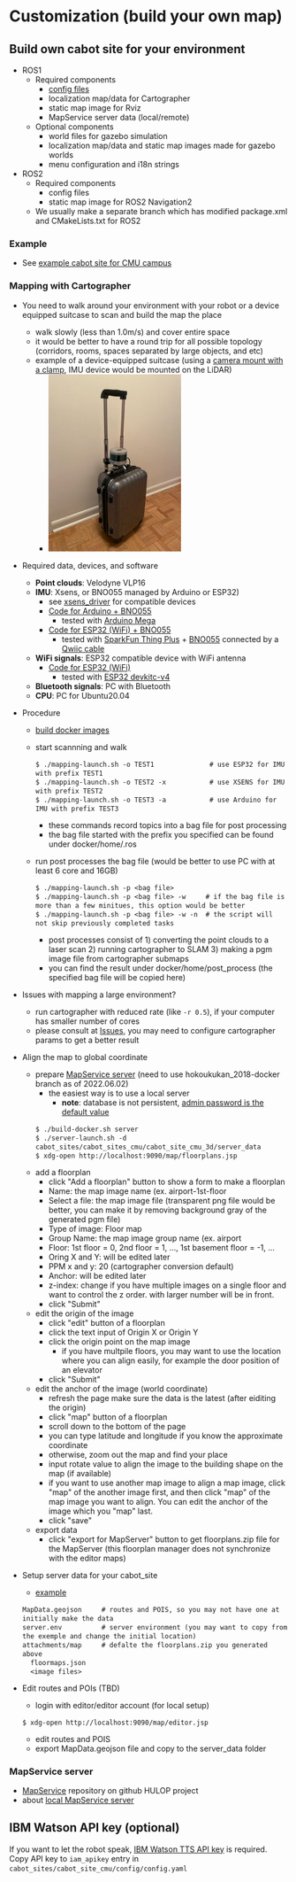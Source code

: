 # Customization (build your own map)

## Build own cabot site for your environment

- ROS1
  - Required components
    - [config files](map-config-format)
    - localization map/data for Cartographer
    - static map image for Rviz
    - MapService server data (local/remote)
  - Optional components
    - world files for gazebo simulation
    - localization map/data and static map images made for gazebo worlds
    - menu configuration and i18n strings
- ROS2
  - Required components
    - config files
    - static map image for ROS2 Navigation2
  - We usually make a separate branch which has modified package.xml and CMakeLists.txt for ROS2

### Example

- See [example cabot site for CMU campus](https://github.com/CMU-cabot/cabot_sites_cmu/tree/main/cabot_site_cmu_3d)

### Mapping with Cartographer
- You need to walk around your environment with your robot or a device equipped suitcase to scan and build the map the place
  - walk slowly (less than 1.0m/s) and cover entire space
  - it would be better to have a round trip for all possible topology (corridors, rooms, spaces separated by large objects, and etc)
  - example of a device-equipped suitcase (using a [camera mount with a clamp](https://www.smallrig.com/smallrig-crab-shaped-clamp-magic-arm-with-ball-head-3724.html), IMU device would be mounted on the LiDAR)
    - <img alt="a suitcase equipped with a lidar" src="suitcase_for_mapping.jpg" width="240"/>
- Required data, devices, and software
  - **Point clouds**: Velodyne VLP16
  - **IMU**: Xsens, or BNO055 managed by Arduino or ESP32)
    - see [xsens_driver](https://wiki.ros.org/xsens_driver) for compatible devices
    - [Code for Arduino + BNO055](https://github.com/CMU-cabot/cabot-arduino)
      - tested with [Arduino Mega](https://store.arduino.cc/products/arduino-mega-2560-rev3)
    - [Code for ESP32 (WiFi) + BNO055](https://github.com/CMU-cabot/WiFiScan/tree/wifi-imu-class)
      - tested with [SparkFun Thing Plus](https://www.sparkfun.com/products/15663) + [BNO055](https://www.adafruit.com/product/4646) connected by a [Qwiic cable](https://www.adafruit.com/product/4399)
  - **WiFi signals**: ESP32 compatible device with WiFi antenna
    - [Code for ESP32 (WiFi)](https://github.com/CMU-cabot/WiFiScan)
      - tested with [ESP32 devkitc-v4](https://docs.espressif.com/projects/esp-idf/en/latest/esp32/hw-reference/esp32/get-started-devkitc.html)
  - **Bluetooth signals**: PC with Bluetooth
  - **CPU**: PC for Ubuntu20.04
- Procedure
  - [build docker images](../README.md#build-docker-images)
  - start scannning and walk
    ```
    $ ./mapping-launch.sh -o TEST1              # use ESP32 for IMU with prefix TEST1
    $ ./mapping-launch.sh -o TEST2 -x           # use XSENS for IMU with prefix TEST2
    $ ./mapping-launch.sh -o TEST3 -a           # use Arduino for IMU with prefix TEST3
    ```
    - these commands record topics into a bag file for post processing
    - the bag file started with the prefix you specified can be found under docker/home/.ros

  - run post processes the bag file (would be better to use PC with at least 6 core and 16GB)
    ```
    $ ./mapping-launch.sh -p <bag file>
    $ ./mapping-launch.sh -p <bag file> -w     # if the bag file is more than a few minitues, this option would be better
    $ ./mapping-launch.sh -p <bag file> -w -n  # the script will not skip previously completed tasks
    ```
    - post processes consist of 1) converting the point clouds to a laser scan 2) running cartographer to SLAM 3) making a pgm image file from cartographer submaps
    - you can find the result under docker/home/post_process (the specified bag file will be copied here)

- Issues with mapping a large environment?
  - run cartographer with reduced rate (like `-r 0.5`), if your computer has smaller number of cores
  - please consult at [Issues](/issues), you may need to configure cartographer params to get a better result

- Align the map to global coordinate
  - prepare [MapService server](https://github.com/daisukes/MapService/tree/hokoukukan_2018-docker) (need to use hokoukukan_2018-docker branch as of 2022.06.02)
    - the easiest way is to use a local server
      - **note**: database is not persistent, [admin password is the default value](https://github.com/hulop/MapService/blob/master/MapService/SETUP.md#administration)
    ```
    $ ./build-docker.sh server
    $ ./server-launch.sh -d cabot_sites/cabot_sites_cmu/cabot_site_cmu_3d/server_data
    $ xdg-open http://localhost:9090/map/floorplans.jsp
    ```
  - add a floorplan
    - click "Add a floorplan" button to show a form to make a floorplan
    - Name: the map image name (ex. airport-1st-floor
    - Select a file: the map image file (transparent png file would be better, you can make it by removing background gray of the generated pgm file)
    - Type of image: Floor map
    - Group Name: the map image group name (ex. airport
    - Floor: 1st floor = 0, 2nd floor = 1, ..., 1st basement floor = -1, ...
    - Oring X and Y: will be edited later
    - PPM x and y: 20 (cartographer conversion default)
    - Anchor: will be edited later
    - z-index: change if you have multiple images on a single floor and want to control the z order. with larger number will be in front.
    - click "Submit"
  - edit the origin of the image
    - click "edit" button of a floorplan
    - click the text input of Origin X or Origin Y
    - click the origin point on the map image
      - if you have multpile floors, you may want to use the location where you can align easily, for example the door position of an elevator
    - click "Submit"
  - edit the anchor of the image (world coordinate)
    - refresh the page make sure the data is the latest (after eiditing the origin)
    - click "map" button of a floorplan
    - scroll down to the bottom of the page
    - you can type latitude and longitude if you know the approximate coordinate
    - otherwise, zoom out the map and find your place
    - input rotate value to align the image to the building shape on the map (if available)
    - if you want to use another map image to align a map image, click "map" of the another image first, and then click "map" of the map image you want to align. You can edit the anchor of the image which you "map" last.
    - click "save"
  - export data
    - click "export for MapServer" button to get floorplans.zip file for the MapServer (this floorplan manager does not synchronize with the editor maps)
- Setup server data for your cabot_site
  - [example](https://github.com/CMU-cabot/cabot_sites_cmu/tree/main/cabot_site_cmu_3d/server_data)
  ```
  MapData.geojson     # routes and POIS, so you may not have one at initially make the data
  server.env          # server environment (you may want to copy from the exemple and change the initial location)
  attachments/map     # defalte the floorplans.zip you generated above
    floormaps.json
    <image files>
  ```
- Edit routes and POIs (TBD)
  - login with editor/editor account (for local setup)
  ```
  $ xdg-open http://localhost:9090/map/editor.jsp
  ```
  - edit routes and POIS
  - export MapData.geojson file and copy to the server_data folder

### MapService server

- [MapService](https://github.com/hulop/MapService) repository on github HULOP project
- about [local MapService server](local-map-service.md)

## IBM Watson API key (optional)

If you want to let the robot speak, [IBM Watson TTS API key](https://cloud.ibm.com/apidocs/text-to-speech) is required.
Copy API key to `iam_apikey` entry in `cabot_sites/cabot_site_cmu/config/config.yaml`
